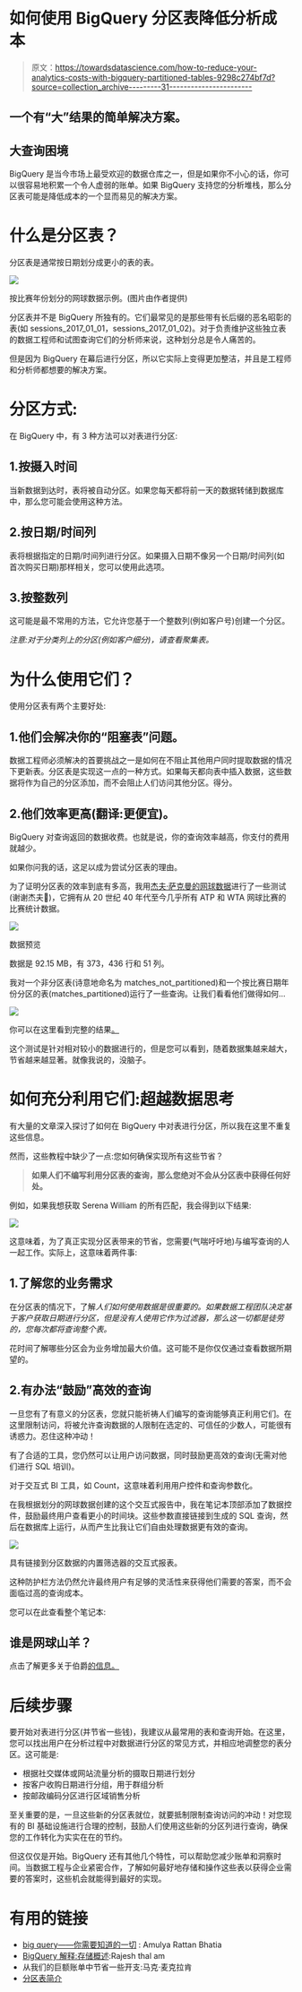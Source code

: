 # 如何使用 BigQuery 分区表降低分析成本

> 原文：<https://towardsdatascience.com/how-to-reduce-your-analytics-costs-with-bigquery-partitioned-tables-9298c274bf7d?source=collection_archive---------31----------------------->

## 一个有“大”结果的简单解决方案。

## 大查询困境

BigQuery 是当今市场上最受欢迎的数据仓库之一，但是如果你不小心的话，你可以很容易地积累一个令人虚弱的账单。如果 BigQuery 支持您的分析堆栈，那么分区表可能是降低成本的一个显而易见的解决方案。

# 什么是分区表？

分区表是通常按日期划分成更小的表的表。

![](img/1d80e173863c13865c4bc116eedf0a15.png)

按比赛年份划分的网球数据示例。(图片由作者提供)

分区表并不是 BigQuery 所独有的。它们最常见的是那些带有长后缀的恶名昭彰的表(如 sessions_2017_01_01，sessions_2017_01_02)。对于负责维护这些独立表的数据工程师和试图查询它们的分析师来说，这种划分总是令人痛苦的。

但是因为 BigQuery 在幕后进行分区，所以它实际上变得更加整洁，并且是工程师和分析师都想要的解决方案。

# 分区方式:

在 BigQuery 中，有 3 种方法可以对表进行分区:

## 1.按摄入时间

当新数据到达时，表将被自动分区。如果您每天都将前一天的数据转储到数据库中，那么您可能会使用这种方法。

## 2.按日期/时间列

表将根据指定的日期/时间列进行分区。如果摄入日期不像另一个日期/时间列(如首次购买日期)那样相关，您可以使用此选项。

## 3.按整数列

这可能是最不常用的方法，它允许您基于一个整数列(例如客户号)创建一个分区。

*注意:对于分类列上的分区(例如客户细分)，请查看聚集表。*

# 为什么使用它们？

使用分区表有两个主要好处:

## 1.他们会解决你的“阻塞表”问题。

数据工程师必须解决的首要挑战之一是如何在不阻止其他用户同时提取数据的情况下更新表。分区表是实现这一点的一种方式。如果每天都向表中插入数据，这些数据将作为自己的分区添加，而不会阻止人们访问其他分区。得分。

## 2.他们效率更高(翻译:更便宜)。

BigQuery 对查询返回的数据收费。也就是说，你的查询效率越高，你支付的费用就越少。

如果你问我的话，这足以成为尝试分区表的理由。

为了证明分区表的效率到底有多高，我用[杰夫·萨克曼的网球数据](https://github.com/JeffSackmann/tennis_atp)进行了一些测试(谢谢杰夫🙏)，它拥有从 20 世纪 40 年代至今几乎所有 ATP 和 WTA 网球比赛的比赛统计数据。

![](img/5da1d5a3ce057ef960f58dd95ee979d2.png)

数据预览

数据是 92.15 MB，有 373，436 行和 51 列。

我对一个非分区表(诗意地命名为 matches_not_partitioned)和一个按比赛日期年份分区的表(matches_partitioned)运行了一些查询。让我们看看他们做得如何…

![](img/f683a6107dbbadfdbcdd51c560885e4c.png)

你可以在这里看到完整的结果[。](https://count.co/n/fhSuLOsNUx9/?utm_source=medium)

这个测试是针对相对较小的数据进行的，但是您可以看到，随着数据集越来越大，节省越来越显著。就像我说的，没脑子。

# 如何充分利用它们:超越数据思考

有大量的文章深入探讨了如何在 BigQuery 中对表进行分区，所以我在这里不重复这些信息。

然而，这些教程中缺少了一点:您如何确保实现所有这些节省？

> **如果人们不编写利用分区表的查询，那么您绝对不会从分区表中获得任何好处。**

例如，如果我想获取 Serena William 的所有匹配，我会得到以下结果:

![](img/c5bae30200c82239b1f6ff7ab3618fb1.png)

这意味着，为了真正实现分区表带来的节省，您需要(气喘吁吁地)与编写查询的人一起工作。实际上，这意味着两件事:

## 1.了解您的业务需求

在分区表的情况下，了解*人们如何使用数据是很重要的。如果数据工程团队决定基于客户获取日期进行分区，但是没有人使用它作为过滤器，那么这一切都是徒劳的，您每次都将查询整个表。*

花时间了解哪些分区会为业务增加最大价值。这可能不是你仅仅通过查看数据所期望的。

## 2.有办法“鼓励”高效的查询

一旦您有了有意义的分区表，您就只能祈祷人们编写的查询能够真正利用它们。在这里限制访问，将被允许查询数据的人限制在选定的、可信任的少数人，可能很有诱惑力。忍住这种冲动！

有了合适的工具，您仍然可以让用户访问数据，同时鼓励更高效的查询(无需对他们进行 SQL 培训)。

对于交互式 BI 工具，如 Count，这意味着利用用户控件和查询参数化。

在我根据划分的网球数据创建的这个交互式报告中，我在笔记本顶部添加了数据控件，鼓励最终用户查看更小的时间块。这些参数直接链接到生成的 SQL 查询，然后在数据库上运行，从而产生比我让它们自由处理数据更有效的查询。

![](img/e096386525dcb1cbdffe421f76a348e1.png)

具有链接到分区数据的内置筛选器的交互式报表。

这种防护栏方法仍然允许最终用户有足够的灵活性来获得他们需要的答案，而不会面临过高的查询成本。

您可以在此查看整个笔记本:

## 谁是网球山羊？

点击了解更多关于伯爵[的信息。](https://count.co/?utm_source=medium)

# 后续步骤

要开始对表进行分区(并节省一些钱)，我建议从最常用的表和查询开始。在这里，您可以找出用户在分析过程中对数据进行分区的常见方式，并相应地调整您的表分区。这可能是:

*   根据社交媒体或网站流量分析的摄取日期进行划分
*   按客户收购日期进行分组，用于群组分析
*   按邮政编码分区进行区域销售分析

至关重要的是，一旦这些新的分区表就位，就要抵制限制查询访问的冲动！对您现有的 BI 基础设施进行合理的控制，鼓励人们使用这些新的分区列进行查询，确保您的工作转化为实实在在的节约。

但这仅仅是开始。BigQuery 还有其他几个特性，可以帮助您减少账单和洞察时间。当数据工程与企业紧密合作，了解如何最好地存储和操作这些表以获得企业需要的答案时，这些机会就能得到最好的实现。

# 有用的链接

*   [big query——你需要知道的一切](https://medium.com/swlh/bigquery-almost-all-you-need-to-know-f239e6b52279) : Amulya Rattan Bhatia
*   [BigQuery 解释:存储概述](https://medium.com/google-cloud/bigquery-explained-storage-overview-70cac32251fa):Rajesh thal am
*   从我们的巨额账单中节省一些开支:马克·麦克拉肯
*   [分区表简介](https://cloud.google.com/bigquery/docs/partitioned-tables)